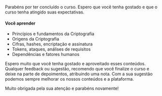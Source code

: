 Parabéns por ter concluído o curso. Espero que você tenha gostado e que o curso tenha atingido suas expectativas.

#### Você aprender

- Princípios e fundamentos da Criptografia
- Origens da Criptografia
- Cifras, hashes, encriptação e assinatura
- Tokens, ataques, análises de requisitos
- Dependências e fatores humanos

Espero muito que você tenha gostado e aproveitado esses conteúdos. Qualquer feedback ou sugestão, recomendo que você finalize o curso e deixe na parte de depoimentos, atribuindo uma nota. Com a sua sugestão podemos sempre melhorar os nossos conteúdos e a plataforma.

Muito obrigada pela sua atenção e parabéns novamente!